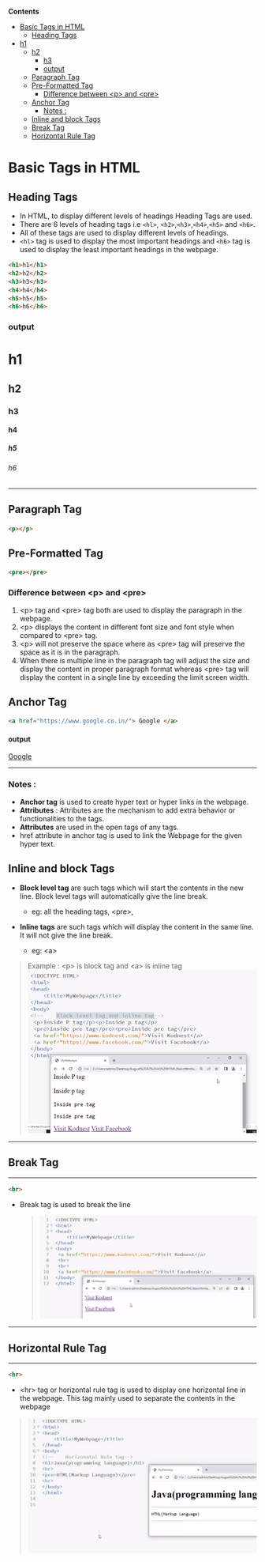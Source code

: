 <!-- START doctoc generated TOC please keep comment here to allow auto update -->
<!-- DON'T EDIT THIS SECTION, INSTEAD RE-RUN doctoc TO UPDATE -->
**Contents**

- [Basic Tags in HTML](#basic-tags-in-html)
  - [Heading Tags](#heading-tags)
- [h1](#h1)
  - [h2](#h2)
    - [h3](#h3)
    - [output](#output)
  - [Paragraph Tag](#paragraph-tag)
  - [Pre-Formatted Tag](#pre-formatted-tag)
    - [Difference between \<p> and \<pre>](#difference-between-%5Cp-and-%5Cpre)
  - [Anchor Tag](#anchor-tag)
    - [Notes :](#notes-)
  - [Inline and block Tags](#inline-and-block-tags)
  - [Break Tag](#break-tag)
  - [Horizontal Rule Tag](#horizontal-rule-tag)

<!-- END doctoc generated TOC please keep comment here to allow auto update -->



# Basic Tags in HTML

## Heading Tags

- In HTML, to display different levels of headings Heading Tags are used.
- There are 6 levels of heading tags i.e `<hl>`, `<h2>`,`<h3>`,`<h4>`,`<h5>` and `<h6>`.
- All of these tags are used to display different levels of headings.
- `<hl>` tag is used to display the most important headings and `<h6>` tag is used to display the least important headings in the webpage.

```html
<h1>h1</h1>
<h2>h2</h2>
<h3>h3</h3>
<h4>h4</h4>
<h5>h5</h5>
<h6>h6</h6>
```

### output

  <h1>h1</h1>
  <h2>h2</h2>
  <h3>h3</h3>
  <h4>h4</h4>
  <h5>h5</h5>
  <h6>h6</h6>

---

## Paragraph Tag

```HTML
<p></p>
```

## Pre-Formatted Tag

```HTML
<pre></pre>
```

### Difference between \<p> and \<pre>

1. \<p> tag and \<pre> tag both are used to display the paragraph in the webpage.
2. \<p> displays the content in different font size and font style when compared to \<pre> tag.
3. \<p> will not preserve the space where as \<pre> tag will preserve the space as it is in the paragraph.
4. When there is multiple line in the paragraph tag will adjust the size and display the content in proper paragraph format whereas \<pre> tag will display the content in a single line by exceeding the limit screen width.

## Anchor Tag

```HTML
<a href="https://www.google.co.in/"> Google </a>
```

#### output

<a href="https://www.google.co.in/"> Google </a>

---

### Notes :

- **Anchor tag** is used to create hyper text or hyper links in the webpage.
- **Attributes** : Attributes are the mechanism to add extra behavior or functionalities to the tags.
- **Attributes** are used in the open tags of any tags.
- href attribute in anchor tag is used to link the Webpage for the given hyper text.

## Inline and block Tags

- **Block level tag** are such tags which will start the contents in the new line. Block level tags will
  automatically give the line break.
  - eg: all the heading tags, \<pre>,
- **Inline tags** are such tags which will display the content in the same line. It will not give the line break.

  - eg: \<a>

> Example : \<p> is block tag and \<a> is inline tag
> ![](img/inline%20and%20block%20tags.PNG)

---

## Break Tag

---

```HTML
<br>
```

- Break tag is used to break the line
  > ![break tag](img/break%20tag.PNG)

---

## Horizontal Rule Tag

---

```HTML
<hr>
```

- \<hr> tag or horizontal rule tag is used to display one horizontal line in the webpage. This tag mainly used to separate the contents in the webpage

> ![](img/hr%20tag.PNG)
